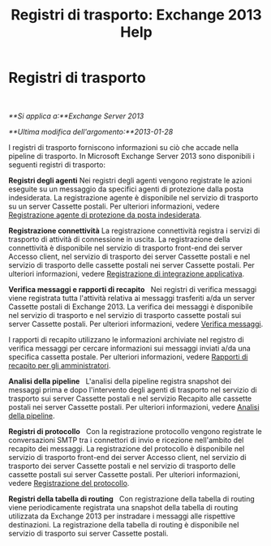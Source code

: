 ﻿---
title: 'Registri di trasporto: Exchange 2013 Help'
TOCTitle: Registri di trasporto
ms:assetid: f8cf635d-60c2-4aa3-9c06-244c29942cba
ms:mtpsurl: https://technet.microsoft.com/it-it/library/Dd302434(v=EXCHG.150)
ms:contentKeyID: 50482109
ms.date: 05/22/2018
mtps_version: v=EXCHG.150
ms.translationtype: MT
---

# Registri di trasporto

 

_**Si applica a:**Exchange Server 2013_

_**Ultima modifica dell'argomento:**2013-01-28_

I registri di trasporto forniscono informazioni su ciò che accade nella pipeline di trasporto. In Microsoft Exchange Server 2013 sono disponibili i seguenti registri di trasporto:

**Registri degli agenti** Nei registri degli agenti vengono registrate le azioni eseguite su un messaggio da specifici agenti di protezione dalla posta indesiderata. La registrazione agente è disponibile nel servizio di trasporto su un server Cassette postali. Per ulteriori informazioni, vedere [Registrazione agente di protezione da posta indesiderata](anti-spam-agent-logging-exchange-2013-help.md).

**Registrazione connettività** La registrazione connettività registra i servizi di trasporto di attività di connessione in uscita. La registrazione della connettività è disponibile nel servizio di trasporto front-end dei server Accesso client, nel servizio di trasporto dei server Cassette postali e nel servizio di trasporto delle cassette postali nei server Cassette postali. Per ulteriori informazioni, vedere [Registrazione di integrazione applicativa](connectivity-logging-exchange-2013-help.md).

**Verifica messaggi e rapporti di recapito**   Nei registri di verifica messaggi viene registrata tutta l'attività relativa ai messaggi trasferiti a/da un server Cassette postali di Exchange 2013. La verifica dei messaggi è disponibile nel servizio di trasporto e nel servizio di trasporto cassette postali sui server Cassette postali. Per ulteriori informazioni, vedere [Verifica messaggi](message-tracking-exchange-2013-help.md).

I rapporti di recapito utilizzano le informazioni archiviate nel registro di verifica messaggi per cercare informazioni sui messaggi inviati a/da una specifica cassetta postale. Per ulteriori informazioni, vedere [Rapporti di recapito per gli amministratori](delivery-reports-for-administrators-exchange-2013-help.md).

**Analisi della pipeline**   L'analisi della pipeline registra snapshot dei messaggi prima e dopo l'intervento degli agenti di trasporto nel servizio di trasporto sui server Cassette postali e nel servizio Recapito alle cassette postali nei server Cassette postali. Per ulteriori informazioni, vedere [Analisi della pipeline](pipeline-tracing-exchange-2013-help.md).

**Registri di protocollo**   Con la registrazione protocollo vengono registrate le conversazioni SMTP tra i connettori di invio e ricezione nell'ambito del recapito dei messaggi. La registrazione del protocollo è disponibile nel servizio di trasporto front-end dei server Accesso client, nel servizio di trasporto dei server Cassette postali e nel servizio di trasporto delle cassette postali sui server Cassette postali. Per ulteriori informazioni, vedere [Registrazione del protocollo](protocol-logging-exchange-2013-help.md).

**Registri della tabella di routing**   Con registrazione della tabella di routing viene periodicamente registrata una snapshot della tabella di routing utilizzata da Exchange 2013 per instradare i messaggi alle rispettive destinazioni. La registrazione della tabella di routing è disponibile nel servizio di trasporto sui server Cassette postali.

